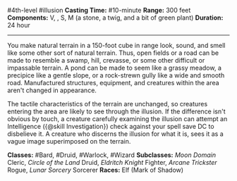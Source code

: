 #4th-level #illusion
**Casting Time:** #10-minute
**Range:** 300 feet
**Components:** V, , S, M (a stone, a twig, and a bit of green plant)
**Duration:** 24 hour

---

You make natural terrain in a 150-foot cube in range look, sound, and smell like some other sort of natural terrain. Thus, open fields or a road can be made to resemble a swamp, hill, crevasse, or some other difficult or impassable terrain. A pond can be made to seem like a grassy meadow, a precipice like a gentle slope, or a rock-strewn gully like a wide and smooth road. Manufactured structures, equipment, and creatures within the area aren't changed in appearance.

The tactile characteristics of the terrain are unchanged, so creatures entering the area are likely to see through the illusion. If the difference isn't obvious by touch, a creature carefully examining the illusion can attempt an Intelligence ({@skill Investigation}) check against your spell save DC to disbelieve it. A creature who discerns the illusion for what it is, sees it as a vague image superimposed on the terrain.


**Classes:** #Bard, #Druid, #Warlock, #Wizard
**Subclasses:** *Moon Domain* Cleric, *Circle of the Land* Druid, *Eldritch Knight* Fighter, *Arcane Trickster* Rogue, *Lunar Sorcery* Sorcerer
**Races:** Elf (Mark of Shadow)

